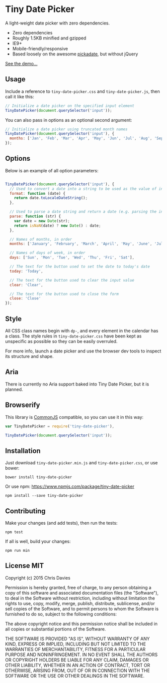 # Tiny Date Picker

A light-weight date picker with zero dependencies.

- Zero dependencies
- Roughly 1.5KB minified and gzipped
- IE9+
- Mobile-friendly/responsive
- Based loosely on the awesome [pickadate](http://amsul.ca/pickadate.js/), but without jQuery

[See the demo...](http://chrisdavies.github.io/tiny-date-picker/)

## Usage

Include a reference to `tiny-date-picker.css` and `tiny-date-picker.js`, then call it like this:

```javascript
// Initialize a date picker on the specified input element
TinyDatePicker(document.querySelector('input'));
```

You can also pass in options as an optional second argument:

```javascript
// Initialize a date picker using truncated month names
TinyDatePicker(document.querySelector('input'), {
  months: ['Jan', 'Feb', 'Mar', 'Apr', 'May', 'Jun', 'Jul', 'Aug', 'Sep', 'Oct', 'Nov', 'Dec'],
});
```

## Options

Below is an example of all option parameters:

```javascript

TinyDatePicker(document.querySelector('input'), {
  // Used to convert a date into a string to be used as the value of input
  format: function (date) {
    return date.toLocaleDateString();
  },

  // Used to parse a date string and return a date (e.g. parsing the input value)
  parse: function (str) {
    var date = new Date(str);
    return isNaN(date) ? new Date() : date;
  },

  // Names of months, in order
  months: ['January', 'February', 'March', 'April', 'May', 'June', 'July', 'August', 'September', 'October', 'November', 'December'],

  // Names of days of week, in order
  days: ['Sun', 'Mon', 'Tue', 'Wed', 'Thu', 'Fri', 'Sat'],

  // The text for the button used to set the date to today's date
  today: 'Today',

  // The text for the button used to clear the input value
  clear: 'Clear',

  // The text for the button used to close the form
  close: 'Close'
});
```

## Style

All CSS class names begin with `dp-`, and every element in the calendar has a class. The style rules
in `tiny-date-picker.css` have been kept as unspecific as possible so they can be easily overruled.

For more info, launch a date picker and use the browser dev tools to inspect its structure and shape.

## Aria

There is currently no Aria support baked into Tiny Date Picker, but it is planned.

## Browserify

This library is [CommonJS](http://www.commonjs.org/) compatible, so you can use it in this way:

```javascript
var TinyDatePicker = require('tiny-date-picker'),

TinyDatePicker(document.querySelector('input'));
```

## Installation

Just download `tiny-date-picker.min.js` and `tiny-date-picker.css`, or use bower:

    bower install tiny-date-picker

Or use npm:
https://www.npmjs.com/package/tiny-date-picker

    npm install --save tiny-date-picker

## Contributing

Make your changes (and add tests), then run the tests:

    npm test

If all is well, build your changes:

    npm run min

## License MIT

Copyright (c) 2015 Chris Davies

Permission is hereby granted, free of charge, to any person
obtaining a copy of this software and associated documentation
files (the "Software"), to deal in the Software without
restriction, including without limitation the rights to use,
copy, modify, merge, publish, distribute, sublicense, and/or sell
copies of the Software, and to permit persons to whom the
Software is furnished to do so, subject to the following
conditions:

The above copyright notice and this permission notice shall be
included in all copies or substantial portions of the Software.

THE SOFTWARE IS PROVIDED "AS IS", WITHOUT WARRANTY OF ANY KIND,
EXPRESS OR IMPLIED, INCLUDING BUT NOT LIMITED TO THE WARRANTIES
OF MERCHANTABILITY, FITNESS FOR A PARTICULAR PURPOSE AND
NONINFRINGEMENT. IN NO EVENT SHALL THE AUTHORS OR COPYRIGHT
HOLDERS BE LIABLE FOR ANY CLAIM, DAMAGES OR OTHER LIABILITY,
WHETHER IN AN ACTION OF CONTRACT, TORT OR OTHERWISE, ARISING
FROM, OUT OF OR IN CONNECTION WITH THE SOFTWARE OR THE USE OR
OTHER DEALINGS IN THE SOFTWARE.
